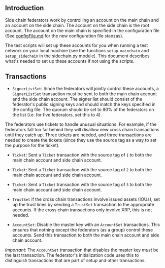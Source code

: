 ## Introduction

Side chain federators work by controlling an account on the main chain and an
account on the side chain. The account on the side chain is the root account.
The account on the main chain is specified in the configuration file (See
[configFile.md](docs/sidechain/configFile.md) for the new configuration file
stanzas).

The test scripts will set up these accounts for you when running a test network
on your local machine (see the functions `setup_mainchain` and `setup_sidechain`
in the sidechain.py module). This document describes what's needed to set up
these accounts if not using the scripts.

## Transactions

* `SignerListSet`: Since the federators will jointly control these accounts, a
  `SignerListSet` transaction must be sent to both the main chain account and
  the side chain account. The signer list should consist of the federator's
  public signing keys and should match the keys specified in the config file.
  The quorum should be set to 80% of the federators on the list (i.e. for five
  federators, set this to 4).
  
The federators use tickets to handle unusual situations. For example, if the
federators fall too far behind they will disallow new cross chain transactions
until they catch up. Three tickets are needed, and three transactions are needed
to create the tickets (since they use the source tag as a way to set the purpose
for the ticket).
  
* `Ticket`: Sent a `Ticket` transaction with the source tag of `1` to both the
  main chain account and side chain account.

* `Ticket`: Sent a `Ticket` transaction with the source tag of `2` to both the
  main chain account and side chain account.

* `Ticket`: Sent a `Ticket` transaction with the source tag of `3` to both the
  main chain account and side chain account.

* `TrustSet` if the cross chain transactions involve issued assets (IOUs), set
  up the trust lines by sending a `TrustSet` transaction to the appropriate
  accounts. If the cross chain transactions only involve XRP, this is not
  needed.
  
* `AccountSet`: Disable the master key with an `AccountSet` transactions. This
  ensures that nothing except the federators (as a group) control these
  accounts. Send this transaction to both the main chain account and side chain
  account.

*Important*: The `AccountSet` transaction that disables the master key *must* be
the last transaction. The federator's initialization code uses this to
distinguish transactions that are part of setup and other transactions.
